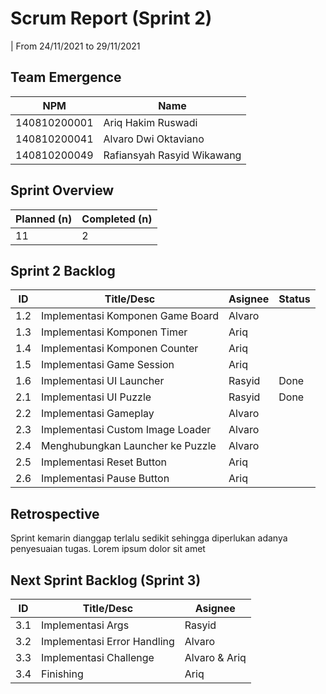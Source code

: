 # Scrum Report (Sprint 2)

| From 24/11/2021 to 29/11/2021

## Team Emergence

| NPM          | Name                       |
| ------------ | -------------------------- |
| 140810200001 | Ariq Hakim Ruswadi         |
| 140810200041 | Alvaro Dwi Oktaviano       |
| 140810200049 | Rafiansyah Rasyid Wikawang |

## Sprint Overview

| Planned (n) | Completed (n) |
| ----------- | ------------- |
| 11          | 2             |

## Sprint 2 Backlog

| ID  | Title/Desc                       | Asignee | Status |
| --- | -------------------------------- | ------- | ------ |
| 1.2 | Implementasi Komponen Game Board | Alvaro  |        |
| 1.3 | Implementasi Komponen Timer      | Ariq    |        |
| 1.4 | Implementasi Komponen Counter    | Ariq    |        |
| 1.5 | Implementasi Game Session        | Ariq    |        |
| 1.6 | Implementasi UI Launcher         | Rasyid  | Done   |
| 2.1 | Implementasi UI Puzzle           | Rasyid  | Done   |
| 2.2 | Implementasi Gameplay            | Alvaro  |        |
| 2.3 | Implementasi Custom Image Loader | Alvaro  |        |
| 2.4 | Menghubungkan Launcher ke Puzzle | Alvaro  |        |
| 2.5 | Implementasi Reset Button        | Ariq    |        |
| 2.6 | Implementasi Pause Button        | Ariq    |        |

## Retrospective

Sprint kemarin dianggap terlalu sedikit sehingga diperlukan adanya penyesuaian tugas. Lorem ipsum dolor sit amet

## Next Sprint Backlog (Sprint 3)

| ID  | Title/Desc                  | Asignee       |
| --- | --------------------------- | ------------- |
| 3.1 | Implementasi Args           | Rasyid        |
| 3.2 | Implementasi Error Handling | Alvaro        |
| 3.3 | Implementasi Challenge      | Alvaro & Ariq |
| 3.4 | Finishing                   | Ariq          |